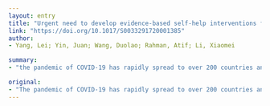 ```yaml
---
layout: entry
title: "Urgent need to develop evidence-based self-help interventions for mental health of healthcare workers in COVID-19 pandemic"
link: "https://doi.org/10.1017/S0033291720001385"
author:
- Yang, Lei; Yin, Juan; Wang, Duolao; Rahman, Atif; Li, Xiaomei

summary:
- "the pandemic of COVID-19 has rapidly spread to over 200 countries and territories in the past 4 months. To save lives and minimize transmission, millions of healthcare workers are working in front lines worldwide but putting themselves at high risk from the disease. Many barriers limit the implementation of conventional evidence-based interventions in this emergent setting. The World Health Organization (WHO) and many institutions have proposed guidelines to provide psychological assistance for healthcare workers."

original:
- "The pandemic of COVID-19 has rapidly spread to over 200 countries and territories in the past 4 months. To save lives and minimize transmission, millions of healthcare workers are working in front lines worldwide but putting themselves at high risk from the disease. All of them are working under extreme pressures and experiencing great psychological distress in such a challenging situation. In addition to the huge psychological pressure, healthcare workers around the world face morale and burnout issues as they have to make impossible decisions (Greenberg, Docherty, Gnanapragasam, & Wessely, 2020). It is encouraging is that the World Health Organization (WHO) and many institutions have proposed guidelines to provide psychological assistance for healthcare workers during this pandemic. However, it is important to ensure that evidence-based intervention strategies are employed so that already over-stretched resources can be maximized. Many barriers limit the implementation of conventional evidence-based interventions in this emergent setting."
---
```


